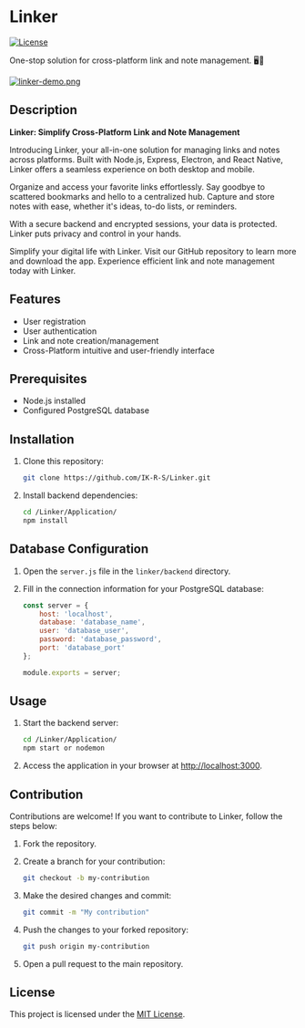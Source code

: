 # Linker
<p>
<a href="https://github.com/IK-R-S/Linker"><img src="https://img.shields.io/github/license/ik-r-s/linker?label=LINKER%20LICENSE&style=for-the-badge" alt="License"></a>
</p>
One-stop solution for cross-platform link and note management. 🖥️📲

<p></p>
 
 [![linker-demo.png](https://i.postimg.cc/HsVFC5k1/linker-demo.png)](https://github.com/IK-R-S/Linker)

## Description

**Linker: Simplify Cross-Platform Link and Note Management**

Introducing Linker, your all-in-one solution for managing links and notes across platforms. Built with Node.js, Express, Electron, and React Native, Linker offers a seamless experience on both desktop and mobile.

Organize and access your favorite links effortlessly. Say goodbye to scattered bookmarks and hello to a centralized hub. Capture and store notes with ease, whether it's ideas, to-do lists, or reminders.

With a secure backend and encrypted sessions, your data is protected. Linker puts privacy and control in your hands.

Simplify your digital life with Linker. Visit our GitHub repository to learn more and download the app. Experience efficient link and note management today with Linker.

## Features

- User registration
- User authentication
- Link and note creation/management
- Cross-Platform intuitive and user-friendly interface

## Prerequisites

- Node.js installed
- Configured PostgreSQL database

## Installation

1. Clone this repository:

   ```bash
   git clone https://github.com/IK-R-S/Linker.git
   ```

2. Install backend dependencies:

   ```bash
   cd /Linker/Application/
   npm install
   ```

## Database Configuration

1. Open the `server.js` file in the `linker/backend` directory.

2. Fill in the connection information for your PostgreSQL database:

   ```javascript
   const server = {
       host: 'localhost',
       database: 'database_name',
       user: 'database_user',
       password: 'database_password',
       port: 'database_port'
   };

   module.exports = server;
   ```

## Usage

1. Start the backend server:

   ```bash
   cd /Linker/Application/
   npm start or nodemon
   ```

4. Access the application in your browser at [http://localhost:3000](http://localhost:3000).

## Contribution

Contributions are welcome! If you want to contribute to Linker, follow the steps below:

1. Fork the repository.

2. Create a branch for your contribution:

   ```bash
   git checkout -b my-contribution
   ```

3. Make the desired changes and commit:

   ```bash
   git commit -m "My contribution"
   ```

4. Push the changes to your forked repository:

   ```bash
   git push origin my-contribution
   ```

5. Open a pull request to the main repository.

## License

This project is licensed under the [MIT License](LICENSE).
